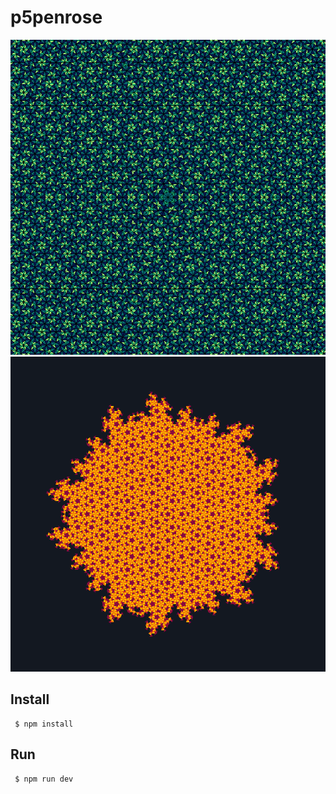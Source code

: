 # p5penrose
![example01](https://github.com/m12watanabe1a/p5penrose/blob/main/examples/sample01.png)
![example02](https://github.com/m12watanabe1a/p5penrose/blob/main/examples/sample02.png)

## Install

```shell
 $ npm install
```

## Run

```shell
 $ npm run dev
```

